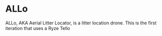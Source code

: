 # ALLo
ALLo, AKA Aerial Litter Locator, is a litter location drone. This is the first iteration that uses a Ryze Tello
